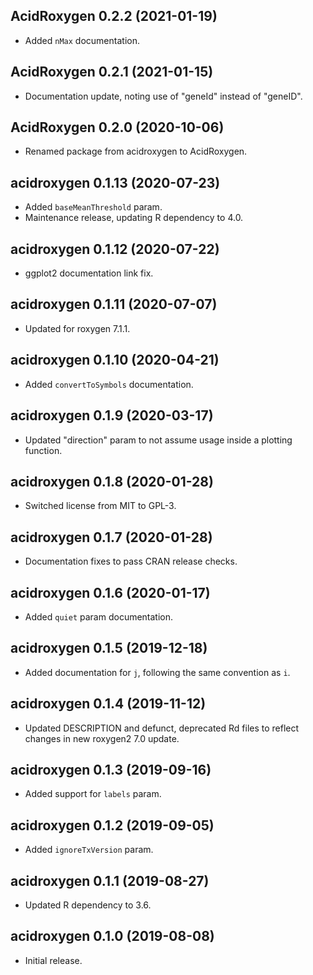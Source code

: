 ## AcidRoxygen 0.2.2 (2021-01-19)

- Added `nMax` documentation.

## AcidRoxygen 0.2.1 (2021-01-15)

- Documentation update, noting use of "geneId" instead of "geneID".

## AcidRoxygen 0.2.0 (2020-10-06)

- Renamed package from acidroxygen to AcidRoxygen.

## acidroxygen 0.1.13 (2020-07-23)

- Added `baseMeanThreshold` param.
- Maintenance release, updating R dependency to 4.0.

## acidroxygen 0.1.12 (2020-07-22)

- ggplot2 documentation link fix.

## acidroxygen 0.1.11 (2020-07-07)

- Updated for roxygen 7.1.1.

## acidroxygen 0.1.10 (2020-04-21)

- Added `convertToSymbols` documentation.

## acidroxygen 0.1.9 (2020-03-17)

- Updated "direction" param to not assume usage inside a plotting function.

## acidroxygen 0.1.8 (2020-01-28)

- Switched license from MIT to GPL-3.

## acidroxygen 0.1.7 (2020-01-28)

- Documentation fixes to pass CRAN release checks.

## acidroxygen 0.1.6 (2020-01-17)

- Added `quiet` param documentation.

## acidroxygen 0.1.5 (2019-12-18)

- Added documentation for `j`, following the same convention as `i`.

## acidroxygen 0.1.4 (2019-11-12)

- Updated DESCRIPTION and defunct, deprecated Rd files to reflect changes in
  new roxygen2 7.0 update.

## acidroxygen 0.1.3 (2019-09-16)

- Added support for `labels` param.

## acidroxygen 0.1.2 (2019-09-05)

- Added `ignoreTxVersion` param.

## acidroxygen 0.1.1 (2019-08-27)

- Updated R dependency to 3.6.

## acidroxygen 0.1.0 (2019-08-08)

- Initial release.
